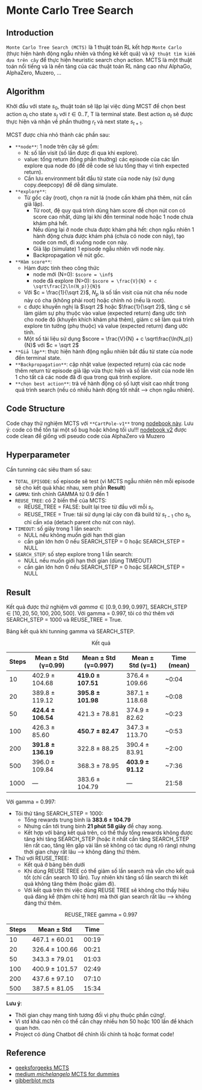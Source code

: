 # Monte Carlo Tree Search

## Introduction

`Monte Carlo Tree Search (MCTS)` là 1 thuật toán RL kết hợp `Monte Carlo` (thực hiện hành động ngẫu nhiên và thống kê kết quả) và `kỹ thuật tìm kiếm dựa trên cây` để thực hiện heuristic search chọn action. MCTS là một thuật toán nổi tiếng và là nền tảng của các thuật toán RL nâng cao như AlphaGo, AlphaZero, Muzero, ... 

## Algorithm

Khởi đầu với state $s_0$, thuật toán sẽ lặp lại việc dùng MCST để chọn best action $a_t$ cho state $s_t$ với $t \in 0..T$, T là terminal state. Best action $a_t$ sẽ được thực hiện và nhận về phần thưởng $r_t$ và next state $s_{t+1}$.

MCST được chia nhỏ thành các phần sau:
- `**node**`: 1 node trên cây sẽ gồm:
    - N: số lần visit (số lần được đi qua khi explore).
    - value: tổng return (tổng phần thưởng) các episode của các lần explore qua node đó (để dễ code sẽ lưu tổng thay vì tính expected return).
    - Cần lưu environment bắt đầu từ state của node này (sử dụng copy.deepcopy) để dễ dàng simulate.
- `**explore**`: 
    - Từ gốc cây (root), chọn ra nút lá (node cần khám phá thêm, nút cần giả lập).
        - Từ root, đệ quy quá trình dùng hàm score để chọn nút con có score cao nhất, dừng lại khi đến terminal node hoặc 1 node chưa khám phá hết.
        - Nếu dùng lại ở node chưa được khám phá hết: chọn ngẫu nhiên 1 hành động chưa được khám phá (chưa có node con này), tạo node con mới, đi xuống node con này.
        - Giả lập (simulate) 1 episode ngẫu nhiên với node này.
        - Backpropagation về nút gốc.
- `**Hàm score**`: 
    - Hàm được tính theo công thức
        - node mới (N=0): `$score = \inf$`
        - node đã explore (N>0): `$score = \frac{V}{N} + c \sqrt\frac{2\ln(N_p)}{N}$`
    - Với $c = \frac{1}{\sqrt 2}$, $N_p$ là số lần visit của nút cha nếu node này có cha (không phải root) hoặc chính nó (nếu là root).
    - c được khuyến nghị là $\sqrt 2$ hoặc $\frac{1}{\sqrt 2}$, tăng c sẽ làm giảm sự phụ thuộc vào value (expected return) đang ước tính cho node đó (khuyến khích khám phá thêm), giảm c sẽ làm quá trình explore tin tưởng (phụ thuộc) và value (expected return) đang ước tính.
    - Một số tài liệu sử dụng $score = \frac{V}{N} + c \sqrt\frac{\ln(N_p)}{N}$ với $c = \sqrt 2$
- `**Giả lập**`: thực hiện hành động ngẫu nhiên bắt đầu từ state của node đến terminal state.
- `**Backpropagation**`: cập nhật value (expected return) của các node thêm return từ episode giả lập vừa thực hiện và số lần visit của node lên 1 cho tất cả các node đã đi qua trong quá trình explore.
- `**chọn best action**`: trả về hành động có số lượt visit cao nhất trong quá trình search (nếu có nhiều hành động tốt nhất --> chọn ngẫu nhiên).

## Code Structure

Code chạy thử nghiệm MCTS với `**CartPole-v1**` trong [nodebook này](MCTS.ipynb). Lưu ý: code có thể tồn tại một số bug hoặc không tối ưu!!!
[nodebook v2](MCTS_v2.ipynb) được code clean để giống với pseudo code của AlphaZero và Muzero

## Hyperparameter

Cần tunning các siêu tham số sau:
- `TOTAL_EPISODE`: số episode sẽ test (vì MCTS ngẫu nhiên nên mỗi episode sẽ cho kết quả khác nhau, xem phần **Result**)
- `GAMMA`: tinh chỉnh GAMMA từ 0.9 đến 1
- `REUSE_TREE`: có 2 biến thể của MCTS:
    - REUSE_TREE = FALSE: built lại tree từ đầu với mỗi $s_t$.
    - REUSE_TREE = True: tái sử dụng lại cây con đã build từ $s_{t-1}$ cho $s_t$, chỉ cần xóa (detach parent cho nút con này).
- `TIMEOUT`: số giây trong 1 lần search:
    - NULL nếu không muốn giới hạn thời gian
    - cần gán lớn hơn 0 nếu SEARCH_STEP = 0 hoặc SEARCH_STEP = NULL
- `SEARCH_STEP`: số step explore trong 1 lần search:
    - NULL nếu muốn giới hạn thời gian (dùng TIMEOUT)
    - cần gán lớn hơn 0 nếu SEARCH_STEP = 0 hoặc SEARCH_STEP = NULL

## Result

Kết quả được thử nghiệm với $gamma \in [0.9, 0.99, 0.997]$, SEARCH_STEP $\in [10, 20, 50, 100, 200, 500]$. Với gamma = 0.997, tôi có thử thêm với SEARCH_STEP = 1000 và REUSE_TREE = True.

Bảng kết quả khi tunning gamma và SEARCH_STEP.

<div align="center">

Kết quả

| Steps  | Mean ± Std (γ=0.99) | Mean ± Std (γ=0.997) | Mean ± Std (γ=1)    | Time (mean)  |
|--------|----------------------|---------------------|---------------------|--------------|
| 10     | 402.9 ± 104.68       | **419.0 ± 107.51**  | 376.4 ± 109.66      | ~0:04        |
| 20     | 389.8 ± 119.12       | **395.8 ± 101.98**  | 387.1 ± 118.68      | ~0:08        |
| 50     | **424.4 ± 106.54**   | 421.3 ± 78.81       | 374.9 ± 82.62       | ~0:23        |
| 100    | 426.3 ± 85.60        | **450.7 ± 82.47**   | 347.3 ± 113.70      | ~0:53        |
| 200    | **391.8 ± 136.19**   | 322.8 ± 88.25       | 390.4 ± 83.91       | ~2:00        |
| 500    | 396.0 ± 109.84       | 368.3 ± 78.95       | **403.9 ± 91.12**   | ~7:36        |
| 1000   | —                    | 383.6 ± 104.79      | —                   | 21:58        |

</div>

Với gamma = 0.997:
- Tôi thử tăng SEARCH_STEP = 1000:
    - Tổng rewards trung bình là **$383.6 \pm 104.79$**
    - Nhưng cần tới trung bình **21 phút 58 giây** để chạy xong. 
    - Kết hợp với bảng kết quả trên, có thể thấy tổng rewards không được tăng khi tăng SEARCH_STEP (hoặc ít nhất cần tăng SEARCH_STEP lên rất cao, tăng lên gấp vài lần sẽ không có tác dụng rõ ràng) nhưng thời gian chạy rất lâu --> không đáng thử thêm.
- Thử với REUSE_TREE:
    - Kết quả ở bảng bên dưới
    - Khi dùng REUSE TREE có thể giảm số lần search mà vẫn cho kết quả tốt (chỉ cần search 10 lần). Tuy nhiên khi tăng số lần search thì kết quả không tăng thêm (hoặc giảm đi).
    - Với kết quả trên thì việc dùng REUSE TREE sẽ không cho thấy hiệu quả đáng kể (thậm chí tệ hơn) mà thời gian search rất lâu --> không đáng thử thêm.

<div align="center">

REUSE_TREE gamma = 0.997

| Steps | Mean ± Std       | Time     |
|-------|------------------|----------|
| 10    | 467.1 ± 60.01    | 00:19  |
| 20    | 326.4 ± 100.66   | 00:21  |
| 50    | 343.3 ± 79.01    | 01:03  |
| 100   | 400.9 ± 101.57   | 02:49  |
| 200   | 437.6 ± 97.10    | 07:10  |
| 500   | 387.5 ± 81.05    | 15:34  |

</div>

**Lưu ý**:
- Thời gian chạy mang tính tương đối vì phụ thuộc phần cứng!.
- Vì std khá cao nên có thể cần chạy nhiều hơn 50 hoặc 100 lần để khách quan hơn.
- Project có dùng Chatbot để chỉnh lỗi chính tả hoặc format code!

## Reference
- [geeksforgeeks MCTS](https://www.geeksforgeeks.org/ml-monte-carlo-tree-search-mcts/)
- [medium _michelangelo_ MCTS for dummies](https://medium.com/@_michelangelo_/monte-carlo-tree-search-mcts-algorithm-for-dummies-74b2bae53bfa)
- [gibberblot mcts](https://gibberblot.github.io/rl-notes/single-agent/mcts.html)